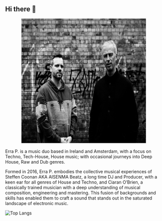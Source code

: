 ## Hi there 👋

<div id="header" align="center">
<img src="https://github.com/errap/errap/blob/main/errap.png" alt="An image of Irish electronic duo, Erra P." width="400" height="400" class="centerImage">
</div>

<p>Erra P. is a music duo based in Ireland and Amsterdam, with a focus on Techno, Tech-House, House music; with occasional journeys into Deep House, Raw and Dub genres.

Formed in 2016, Erra P. embodies the collective musical experiences of Steffen Coonan AKA AISENMA Beatz, a long time DJ and Producer, with a keen ear for all genres of House and Techno, and Ciaran O’Brien, a classically trained musician with a deep understanding of musical composition, engineering and mastering. This fusion of backgrounds and skills has enabled them to craft a sound that stands out in the saturated landscape of electronic music.</p>

![Top Langs](https://github-readme-stats.vercel.app/api/top-langs/?username=errap&layout=compact&title_color=007bff&text_color=e7e7e7&icon_color=007bff&bg_color=171c28)

